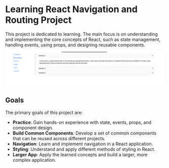 # Learning React Navigation and Routing Project

This project is dedicated to learning. The main focus is on understanding and implementing the core concepts of React, such as state management, handling events, using props, and designing reusable components.


<img src="public/project-overview.gif" alt="project-overview"/>

## Goals

The primary goals of this project are:

- **Practice**: Gain hands-on experience with state, events, props, and component design.
- **Build Common Components**: Develop a set of common components that can be reused across different projects.
- **Navigation**: Learn and implement navigation in a React application.
- **Styling**: Understand and apply different methods of styling in React.
- **Larger App**: Apply the learned concepts and build a larger, more complex application.
